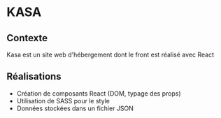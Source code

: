 # KASA

## Contexte
Kasa est un site web d'hébergement dont le front est réalisé avec React

## Réalisations
  - Création de composants React (DOM, typage des props)
  - Utilisation de SASS pour le style
  - Données stockées dans un fichier JSON
